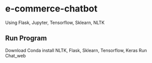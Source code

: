 # e-commerce-chatbot
Using Flask, Jupyter, Tensorflow, Sklearn, NLTK

## Run Program
Download 
Conda install NLTK, Flask, Sklearn, Tensorflow, Keras
Run Chat_web 
